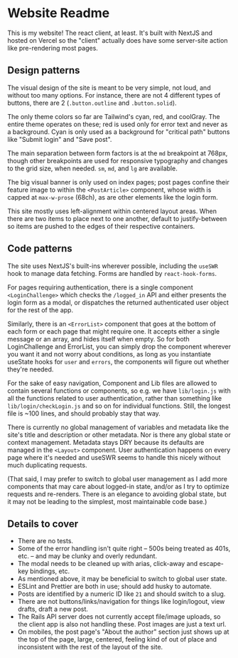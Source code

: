 # Website Readme

This is my website! The react client, at least.
It's built with NextJS and hosted on Vercel so the "client" actually does
have some server-site action like pre-rendering most pages.

## Design patterns

The visual design of the site is meant to be very simple, not loud,
and without too many options. For instance, there are not 4 different
types of buttons, there are 2 (`.button.outline` and `.button.solid`).

The only theme colors so far are Tailwind's cyan, red, and coolGray. The
entire theme operates on these; red is used only for error text and
never as a background. Cyan is only used as a background for "critical path"
buttons like "Submit login" and "Save post".

The main separation between form factors is at the `md` breakpoint at 768px,
though other breakpoints are used for responsive typography and changes
to the grid size, when needed. `sm`, `md`, and `lg` are available.

The big visual banner is only used on index pages; post pages confine their
feature image to within the `<PostArticle>` component, whose width is capped at
`max-w-prose` (68ch), as are other elements like the login form.

This site mostly uses left-alignment within centered layout areas. When there
are two items to place next to one another, default to justify-between so items
are pushed to the edges of their respective containers.


## Code patterns

The site uses NextJS's built-ins wherever possible, including the `useSWR`
hook to manage data fetching. Forms are handled by `react-hook-forms`.

For pages requiring authentication, there is a single component
`<LoginChallenge>` which checks the `/logged_in` API and either presents the
login form as a modal, or dispatches the returned authenticated user object
for the rest of the app.

Similarly, there is an `<ErrorList>` component that goes at the bottom of each
form or each page that might require one. It accepts either a single message
or an array, and hides itself when empty. So for both LoginChallenge and
ErrorList, you can simply drop the component wherever you want it and not worry
about conditions, as long as you instantiate useState hooks for `user` and
`errors`, the components will figure out whether they're needed.

For the sake of easy navigation, Component and Lib files are allowed to contain
several functions or components, so e.g. we have `lib/login.js` with all the
functions related to user authentication, rather than something like
`lib/login/checkLogin.js` and so on for individual functions. Still, the
longest file is ~100 lines, and should probably stay that way.

There is currently no global management of variables and metadata like the
site's title and description or other metadata. Nor is there any global state
or context management. Metadata stays DRY because its defaults are managed in
the `<Layout>` component. User authentication happens on every page where it's
needed and useSWR seems to handle this nicely without much duplicating requests.

(That said, I may prefer to switch to global user management as I add more
components that may care about logged-in state, and/or as I try to optimize
requests and re-renders. There is an elegance to avoiding global state, but
it may not be leading to the simplest, most maintainable code base.)

## Details to cover

* There are no tests.
* Some of the error handling isn't quite right – 500s being treated as 401s,
etc. – and may be clunky and overly redundant.
* The modal needs to be cleaned up with arias, click-away and escape-key
bindings, etc.
* As mentioned above, it may be beneficial to switch to global user state.
* ESLint and Prettier are both in use; should add husky to automate.
* Posts are identified by a numeric ID like `21` and should switch to a slug.
* There are not buttons/links/navigation for things like login/logout,
view drafts, draft a new post.
* The Rails API server does not currently accept file/image uploads, so the
client app is also not handling these. Post images are just a text url.
* On mobiles, the post page's "About the author" section just shows up at the
top of the page, large, centered, feeling kind of out of place and inconsistent
with the rest of the layout of the site.
